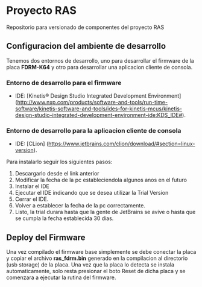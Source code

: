 # Proyecto RAS
Repositorio para versionado de componentes del proyecto RAS
## Configuracion del ambiente de desarrollo
Tenemos dos entornos de desarrollo, uno para desarrollar el firmware de la placa __FDRM-K64__ y otro para desarrollar una aplicacion cliente de consola.
### Entorno de desarrollo para el firmware
* IDE: [Kinetis® Design Studio Integrated Development Environment] (http://www.nxp.com/products/software-and-tools/run-time-software/kinetis-software-and-tools/ides-for-kinetis-mcus/kinetis-design-studio-integrated-development-environment-ide:KDS_IDE#).

### Entorno de desarrollo para la aplicacion cliente de consola
* IDE: [CLion] (https://www.jetbrains.com/clion/download/#section=linux-version).

Para instalarlo seguir los siguientes pasos:

1. Descargarlo desde el link anterior
2. Modificar la fecha de la pc estableciendola algunos anos en el futuro
3. Instalar el IDE
4. Ejecutar el IDE indicando que se desea utilizar la Trial Version
5. Cerrar el IDE.
6. Volver a establecer la fecha de la pc correctamente.
8. Listo, la trial durara hasta que la gente de JetBrains se avive o hasta que se cumpla la fecha establecida  30 dias.

## Deploy del Firmware
Una vez compilado el firmware base simplemente se debe conectar la placa y copiar el archivo __ras_fdrm.bin__ generado en la compilacion al directorio (usb storage) de la placa. Una vez que la placa lo detecta se instala automaticamente, solo resta presionar el boto Reset de dicha placa y se comenzara a ejecutar la rutina del firmware.
